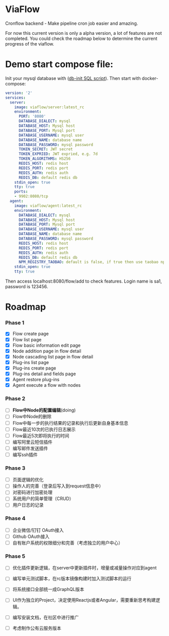 # ViaFlow
Cronflow backend - Make pipeline cron job easier and amazing.

For now this current version is only a alpha version, a lot of features are not completed. You could check the roadmap below to determine the current progress of the viaflow.

# Demo start compose file:

Init your mysql database with ([db-init SQL script][dbscript]). Then start with docker-compose:

```yaml
version: '2'
services:
  server:
    image: viaflow/server:latest_rc
    environment:
      PORT: '8080'
      DATABASE_DIALECT: mysql
      DATABASE_HOST: Mysql host
      DATABASE_PORT: Mysql port
      DATABASE_USERNAME: mysql user
      DATABASE_NAME: database name
      DATABASE_PASSWORD: mysql password
      TOKEN_SECRET: JWT secret
      TOKEN_EXPRIED: JWT expried, e.g. 7d
      TOKEN_ALGORITHMS: HS256
      REDIS_HOST: redis host
      REDIS_PORT: redis port
      REDIS_AUTH: redis auth
      REDIS_DB: default redis db
    stdin_open: true
    tty: true
    ports:
    - 9902:8080/tcp
  agent:
    image: viaflow/agent:latest_rc
    environment:
      DATABASE_DIALECT: mysql
      DATABASE_HOST: Mysql host
      DATABASE_PORT: Mysql port
      DATABASE_USERNAME: mysql user
      DATABASE_NAME: database name
      DATABASE_PASSWORD: mysql password
      REDIS_HOST: redis host
      REDIS_PORT: redis port
      REDIS_AUTH: redis auth
      REDIS_DB: default redis db
      NPM_REGISTRY_TAOBAO: default is false, if true then use taobao npm registry
    stdin_open: true
    tty: true
```

Then access localhost:8080/flow/add to check features. Login name is sa1, password is 123456.

# Roadmap

### Phase 1

- [x] Flow create page
- [x] Flow list page
- [x] Flow basic information edit page
- [x] Node addition page in flow detail
- [x] Node cascading list page in flow detail
- [x] Plug-ins list page
- [x] Plug-ins create page
- [x] Plug-ins detail and fields page
- [x] Agent restore plug-ins
- [x] Agent execute a flow with nodes

### Phase 2

- [ ] **Flow中Node的配置编辑**(doing)
- [ ] Flow中Node的删除
- [ ] Flow中每一步的执行结果的记录和执行后更新自身基本信息
- [ ] Flow最近10次的已执行日志展示
- [ ] Flow最近5次即将执行的时间
- [ ] 编写阿里云短信插件
- [ ] 编写邮件发送插件
- [ ] 编写ssh插件

### Phase 3

- [ ] 页面逻辑的优化
- [ ] 操作人的完善（登录后写入到request信息中）
- [ ] 对密码进行加密处理
- [ ] 系统用户的简单管理（CRUD）
- [ ] 用户日志的记录

### Phase 4

- [ ] 企业微信/钉钉 OAuth接入
- [ ] Github OAuth接入
- [ ] 自有账户系统的权限细分和完善（考虑独立的用户中心）

### Phase 5

- [ ] 优化插件更新逻辑，在server中更新插件时，增量或减量操作对应到agent
- [ ] 编写单元测试脚本，在rc版本镜像构建时加入测试脚本的运行
- [ ] 将系统接口全部统一成GraphQL版本
- [ ] UI作为独立的Project，决定使用Reactjs或者Angular，需要重新思考构建逻辑。
- [ ] 编写安装文档，在社区中进行推广
- [ ] 考虑制作公有云服务版本


[dbscript]:https://github.com/viaflow/server/blob/develop/local_initialization/20180425.init.sql
